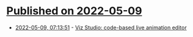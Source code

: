 # [Published on 2022-05-09](index.md)

* [2022-05-09, 07:13:51](https://news.ycombinator.com/item?id=31311463) - [Viz Studio: code-based live animation editor](https://viz.intelligence.rocks/)

